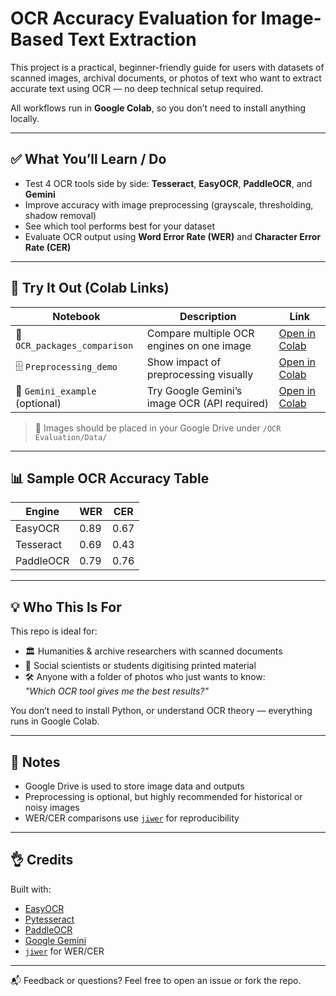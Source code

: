 # OCR Accuracy Evaluation for Image-Based Text Extraction

This project is a practical, beginner-friendly guide for users with datasets of scanned images, archival documents, or photos of text who want to extract accurate text using OCR — no deep technical setup required.

All workflows run in **Google Colab**, so you don’t need to install anything locally.

---

## ✅ What You’ll Learn / Do

- Test 4 OCR tools side by side: **Tesseract**, **EasyOCR**, **PaddleOCR**, and **Gemini**
- Improve accuracy with image preprocessing (grayscale, thresholding, shadow removal)
- See which tool performs best for your dataset
- Evaluate OCR output using **Word Error Rate (WER)** and **Character Error Rate (CER)**

---

## 🚀 Try It Out (Colab Links)

| Notebook                        | Description                                  | Link                                      |
|----------------------------------|----------------------------------------------|-------------------------------------------|
| 🧪 `OCR_packages_comparison`     | Compare multiple OCR engines on one image    | [Open in Colab](https://colab.research.google.com/drive/your-notebook-id) |
| 🗄 `Preprocessing_demo`          | Show impact of preprocessing visually        | [Open in Colab](https://colab.research.google.com/drive/your-notebook-id) |
| 🤖 `Gemini_example` (optional)   | Try Google Gemini’s image OCR (API required) | [Open in Colab](https://colab.research.google.com/drive/your-notebook-id) |

> 📁 Images should be placed in your Google Drive under `/OCR Evaluation/Data/`

---

## 📊 Sample OCR Accuracy Table

| Engine     | WER   | CER   |
|------------|-------|-------|
| EasyOCR    | 0.89  | 0.67  |
| Tesseract  | 0.69  | 0.43  |
| PaddleOCR  | 0.79  | 0.76  |

---

## 💡 Who This Is For

This repo is ideal for:
- 🏛️ Humanities & archive researchers with scanned documents
- 🧪 Social scientists or students digitising printed material
- 🛠️ Anyone with a folder of photos who just wants to know:  
  *"Which OCR tool gives me the best results?"*

You don’t need to install Python, or understand OCR theory — everything runs in Google Colab.

---

## 📌 Notes

- Google Drive is used to store image data and outputs
- Preprocessing is optional, but highly recommended for historical or noisy images
- WER/CER comparisons use [`jiwer`](https://github.com/jitsi/jiwer) for reproducibility

---

## 👌 Credits

Built with:
- [EasyOCR](https://github.com/JaidedAI/EasyOCR)
- [Pytesseract](https://github.com/madmaze/pytesseract)
- [PaddleOCR](https://github.com/PaddlePaddle/PaddleOCR)
- [Google Gemini](https://makersuite.google.com/)
- [`jiwer`](https://github.com/jitsi/jiwer) for WER/CER

---

📬 Feedback or questions? Feel free to open an issue or fork the repo.
